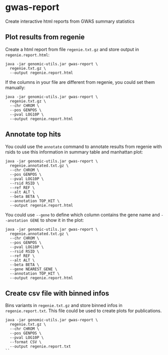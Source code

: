 # gwas-report

Create interactive html reports from GWAS summary statistics


## Plot results from regenie

Create a html report from file `regenie.txt.gz` and store output in `regenie.report.html`:

```
java -jar genomic-utils.jar gwas-report \
  regenie.txt.gz \
  --output regenie.report.html
```

If the columns in your file are different from regenie, you could set them manually:

```
java -jar genomic-utils.jar gwas-report \
  regenie.txt.gz \
  --chr CHROM \
  --pos GENPOS \
  --pval LOG10P \
  --output regenie.report.html
```


## Annotate top hits

You could use the `annotate` command to annotate results from regenie with rsids to use this information in summary table and manhattan plot:

```
java -jar genomic-utils.jar gwas-report \
  regenie.annotated.txt.gz \
  --chr CHROM \
  --pos GENPOS \
  --pval LOG10P \
  --rsid RSID \
  --ref REF \
  --alt ALT \
  --beta BETA \
  --annotation TOP_HIT \
  --output regenie.report.html
```

You could use `--gene` to define which column contains the gene name and `--anotation GENE` to show it in the plot:

```
java -jar genomic-utils.jar gwas-report \
  regenie.annotated.txt.gz \
  --chr CHROM \
  --pos GENPOS \
  --pval LOG10P \
  --rsid RSID \
  --ref REF \
  --alt ALT \
  --beta BETA \
  --gene NEAREST_GENE \
  --annotation TOP_HIT \
  --output regenie.report.html
```

## Create csv file with binned infos

Bins variants in `regenie.txt.gz` and store binned infos in `regenie.report.txt`. This file could be used to create plots for publications.

```
java -jar genomic-utils.jar gwas-report \
  regenie.txt.gz \
  --chr CHROM \
  --pos GENPOS \
  --pval LOG10P \
  --format CSV \
  --output regenie.report.txt
``
